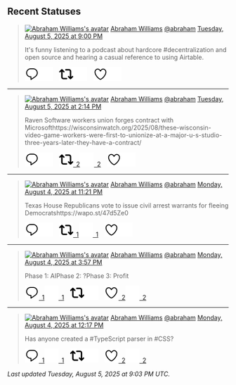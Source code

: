 ## Recent Statuses

> <a href="https://indieweb.social/@abraham"><img alt="Abraham Williams's avatar" src="https://cdn.masto.host/indiewebsocial/accounts/avatars/109/292/540/382/343/163/original/d00f2e03ce9c85b1.jpg" height="24" width="24" ></a> [Abraham Williams](https://indieweb.social/@abraham) [@abraham](https://indieweb.social/@abraham) [Tuesday, August 5, 2025 at 9:00 PM](https://indieweb.social/@abraham/114978168066277144)
>
> It&#39;s funny listening to a podcast about hardcore #decentralization and open source and hearing a casual reference to using Airtable.
>
> [![Reply](./images/reply_light.svg#gh-light-mode-only "Reply")](https://indieweb.social/@abraham/114978168066277144#gh-light-mode-only)[![Reply](./images/reply.svg#gh-dark-mode-only "Reply")](https://indieweb.social/@abraham/114978168066277144#gh-dark-mode-only)&emsp;[![Boost](./images/retweet_light.svg#gh-light-mode-only "Boost")](https://indieweb.social/@abraham/114978168066277144#gh-light-mode-only)[![Boost](./images/retweet.svg#gh-dark-mode-only "Boost")](https://indieweb.social/@abraham/114978168066277144#gh-dark-mode-only)&emsp;[![Favorite](./images/like_light.svg#gh-light-mode-only "Favorite")](https://indieweb.social/@abraham/114978168066277144#gh-light-mode-only)[![Favorite](./images/like.svg#gh-dark-mode-only "Favorite")](https://indieweb.social/@abraham/114978168066277144#gh-dark-mode-only)


---

> <a href="https://indieweb.social/@abraham"><img alt="Abraham Williams's avatar" src="https://cdn.masto.host/indiewebsocial/accounts/avatars/109/292/540/382/343/163/original/d00f2e03ce9c85b1.jpg" height="24" width="24" ></a> [Abraham Williams](https://indieweb.social/@abraham) [@abraham](https://indieweb.social/@abraham) [Tuesday, August 5, 2025 at 2:14 PM](https://indieweb.social/@abraham/114976574506221566)
>
> Raven Software workers union forges contract with Microsofthttps://wisconsinwatch.org/2025/08/these-wisconsin-video-game-workers-were-first-to-unionize-at-a-major-u-s-studio-three-years-later-they-have-a-contract/
>
> [![Reply](./images/reply_light.svg#gh-light-mode-only "Reply")](https://indieweb.social/@abraham/114976574506221566#gh-light-mode-only)[![Reply](./images/reply.svg#gh-dark-mode-only "Reply")](https://indieweb.social/@abraham/114976574506221566#gh-dark-mode-only)&emsp;[![Boost](./images/retweet_light.svg#gh-light-mode-only "Boost")&ensp;2](https://indieweb.social/@abraham/114976574506221566#gh-light-mode-only)[![Boost](./images/retweet.svg#gh-dark-mode-only "Boost")&ensp;2](https://indieweb.social/@abraham/114976574506221566#gh-dark-mode-only)&emsp;[![Favorite](./images/like_light.svg#gh-light-mode-only "Favorite")](https://indieweb.social/@abraham/114976574506221566#gh-light-mode-only)[![Favorite](./images/like.svg#gh-dark-mode-only "Favorite")](https://indieweb.social/@abraham/114976574506221566#gh-dark-mode-only)


---

> <a href="https://indieweb.social/@abraham"><img alt="Abraham Williams's avatar" src="https://cdn.masto.host/indiewebsocial/accounts/avatars/109/292/540/382/343/163/original/d00f2e03ce9c85b1.jpg" height="24" width="24" ></a> [Abraham Williams](https://indieweb.social/@abraham) [@abraham](https://indieweb.social/@abraham) [Monday, August 4, 2025 at 11:21 PM](https://indieweb.social/@abraham/114973059632944131)
>
> Texas House Republicans vote to issue civil arrest warrants for fleeing Democratshttps://wapo.st/47d5Ze0
>
> [![Reply](./images/reply_light.svg#gh-light-mode-only "Reply")](https://indieweb.social/@abraham/114973059632944131#gh-light-mode-only)[![Reply](./images/reply.svg#gh-dark-mode-only "Reply")](https://indieweb.social/@abraham/114973059632944131#gh-dark-mode-only)&emsp;[![Boost](./images/retweet_light.svg#gh-light-mode-only "Boost")&ensp;1](https://indieweb.social/@abraham/114973059632944131#gh-light-mode-only)[![Boost](./images/retweet.svg#gh-dark-mode-only "Boost")&ensp;1](https://indieweb.social/@abraham/114973059632944131#gh-dark-mode-only)&emsp;[![Favorite](./images/like_light.svg#gh-light-mode-only "Favorite")](https://indieweb.social/@abraham/114973059632944131#gh-light-mode-only)[![Favorite](./images/like.svg#gh-dark-mode-only "Favorite")](https://indieweb.social/@abraham/114973059632944131#gh-dark-mode-only)


---

> <a href="https://indieweb.social/@abraham"><img alt="Abraham Williams's avatar" src="https://cdn.masto.host/indiewebsocial/accounts/avatars/109/292/540/382/343/163/original/d00f2e03ce9c85b1.jpg" height="24" width="24" ></a> [Abraham Williams](https://indieweb.social/@abraham) [@abraham](https://indieweb.social/@abraham) [Monday, August 4, 2025 at 3:57 PM](https://indieweb.social/@abraham/114971316865578240)
>
> Phase 1: AIPhase 2: ?Phase 3: Profit
>
> [![Reply](./images/reply_light.svg#gh-light-mode-only "Reply")&ensp;1](https://indieweb.social/@abraham/114971316865578240#gh-light-mode-only)[![Reply](./images/reply.svg#gh-dark-mode-only "Reply")&ensp;1](https://indieweb.social/@abraham/114971316865578240#gh-dark-mode-only)&emsp;[![Boost](./images/retweet_light.svg#gh-light-mode-only "Boost")](https://indieweb.social/@abraham/114971316865578240#gh-light-mode-only)[![Boost](./images/retweet.svg#gh-dark-mode-only "Boost")](https://indieweb.social/@abraham/114971316865578240#gh-dark-mode-only)&emsp;[![Favorite](./images/like_light.svg#gh-light-mode-only "Favorite")&ensp;2](https://indieweb.social/@abraham/114971316865578240#gh-light-mode-only)[![Favorite](./images/like.svg#gh-dark-mode-only "Favorite")&ensp;2](https://indieweb.social/@abraham/114971316865578240#gh-dark-mode-only)


---

> <a href="https://indieweb.social/@abraham"><img alt="Abraham Williams's avatar" src="https://cdn.masto.host/indiewebsocial/accounts/avatars/109/292/540/382/343/163/original/d00f2e03ce9c85b1.jpg" height="24" width="24" ></a> [Abraham Williams](https://indieweb.social/@abraham) [@abraham](https://indieweb.social/@abraham) [Monday, August 4, 2025 at 12:17 PM](https://indieweb.social/@abraham/114970451773451885)
>
> Has anyone created a #TypeScript parser in #CSS?
>
> [![Reply](./images/reply_light.svg#gh-light-mode-only "Reply")&ensp;1](https://indieweb.social/@abraham/114970451773451885#gh-light-mode-only)[![Reply](./images/reply.svg#gh-dark-mode-only "Reply")&ensp;1](https://indieweb.social/@abraham/114970451773451885#gh-dark-mode-only)&emsp;[![Boost](./images/retweet_light.svg#gh-light-mode-only "Boost")](https://indieweb.social/@abraham/114970451773451885#gh-light-mode-only)[![Boost](./images/retweet.svg#gh-dark-mode-only "Boost")](https://indieweb.social/@abraham/114970451773451885#gh-dark-mode-only)&emsp;[![Favorite](./images/like_light.svg#gh-light-mode-only "Favorite")&ensp;2](https://indieweb.social/@abraham/114970451773451885#gh-light-mode-only)[![Favorite](./images/like.svg#gh-dark-mode-only "Favorite")&ensp;2](https://indieweb.social/@abraham/114970451773451885#gh-dark-mode-only)


_Last updated Tuesday, August 5, 2025 at 9:03 PM UTC._

